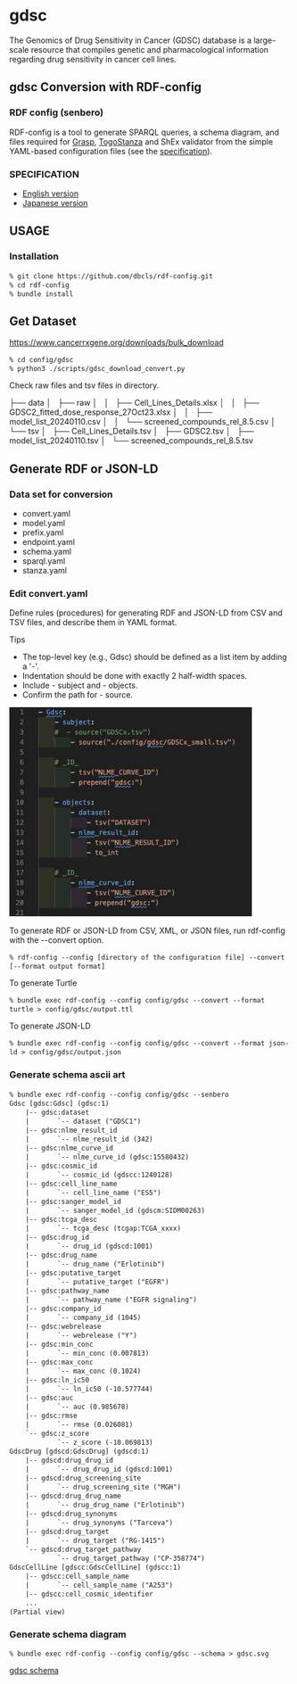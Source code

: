 # gdsc

The Genomics of Drug Sensitivity in Cancer (GDSC) database is a large-scale resource that compiles genetic and pharmacological information regarding drug sensitivity in cancer cell lines.

## gdsc Conversion with RDF-config

### RDF config (senbero)

RDF-config is a tool to generate SPARQL queries, a schema diagram, and files required for [Grasp](https://github.com/dbcls/grasp), [TogoStanza](http://togostanza.org/) and ShEx validator from the simple YAML-based configuration files (see the [specification](./doc/spec.md)).

### SPECIFICATION

* [English version](./doc/spec.md)
* [Japanese version](./doc/spec_ja.md)

## USAGE

### Installation

```
% git clone https://github.com/dbcls/rdf-config.git
% cd rdf-config
% bundle install
```

## Get Dataset

https://www.cancerrxgene.org/downloads/bulk_download

```
% cd config/gdsc
% python3 ./scripts/gdsc_download_convert.py
```

Check raw files and tsv files in directory.

├── data
│   ├── raw
│   │   ├── Cell_Lines_Details.xlsx
│   │   ├── GDSC2_fitted_dose_response_27Oct23.xlsx
│   │   ├── model_list_20240110.csv
│   │   └── screened_compounds_rel_8.5.csv
│   └── tsv
│       ├── Cell_Lines_Details.tsv
│       ├── GDSC2.tsv
│       ├── model_list_20240110.tsv
│       └── screened_compounds_rel_8.5.tsv


## Generate RDF or JSON-LD

### Data set for conversion

- convert.yaml
- model.yaml
- prefix.yaml
- endpoint.yaml
- schema.yaml
- sparql.yaml
- stanza.yaml

### Edit convert.yaml

Define rules (procedures) for generating RDF and JSON-LD from CSV and TSV files, and describe them in YAML format.

Tips
- The top-level key (e.g., Gdsc) should be defined as a list item by adding a '-'.
- Indentation should be done with exactly 2 half-width spaces.
- Include - subject and - objects.
- Confirm the path for - source. 

![convert.yaml](./doc/figure/convert.yaml.png)


To generate RDF or JSON-LD from CSV, XML, or JSON files, run rdf-config with the --convert option.

```
% rdf-config --config [directory of the configuration file] --convert [--format output format]
```

To generate Turtle
```
% bundle exec rdf-config --config config/gdsc --convert --format turtle > config/gdsc/output.ttl
```

To generate JSON-LD

```
% bundle exec rdf-config --config config/gdsc --convert --format json-ld > config/gdsc/output.json
```

### Generate schema ascii art

```
% bundle exec rdf-config --config config/gdsc --senbero
Gdsc [gdsc:Gdsc] (gdsc:1)
    |-- gdsc:dataset
    |       `-- dataset ("GDSC1")
    |-- gdsc:nlme_result_id
    |       `-- nlme_result_id (342)
    |-- gdsc:nlme_curve_id
    |       `-- nlme_curve_id (gdsc:15580432)
    |-- gdsc:cosmic_id
    |       `-- cosmic_id (gdscc:1240128)
    |-- gdsc:cell_line_name
    |       `-- cell_line_name ("ES5")
    |-- gdsc:sanger_model_id
    |       `-- sanger_model_id (gdscm:SIDM00263)
    |-- gdsc:tcga_desc
    |       `-- tcga_desc (tcgap:TCGA_xxxx)
    |-- gdsc:drug_id
    |       `-- drug_id (gdscd:1001)
    |-- gdsc:drug_name
    |       `-- drug_name ("Erlotinib")
    |-- gdsc:putative_target
    |       `-- putative_target ("EGFR")
    |-- gdsc:pathway_name
    |       `-- pathway_name ("EGFR signaling")
    |-- gdsc:company_id
    |       `-- company_id (1045)
    |-- gdsc:webrelease
    |       `-- webrelease ("Y")
    |-- gdsc:min_conc
    |       `-- min_conc (0.007813)
    |-- gdsc:max_conc
    |       `-- max_conc (0.1024)
    |-- gdsc:ln_ic50
    |       `-- ln_ic50 (-10.577744)
    |-- gdsc:auc
    |       `-- auc (0.985678)
    |-- gdsc:rmse
    |       `-- rmse (0.026081)
    `-- gdsc:z_score
            `-- z_score (-10.069813)
GdscDrug [gdscd:GdscDrug] (gdscd:1)
    |-- gdscd:drug_drug_id
    |       `-- drug_drug_id (gdscd:1001)
    |-- gdscd:drug_screening_site
    |       `-- drug_screening_site ("MGH")
    |-- gdscd:drug_drug_name
    |       `-- drug_drug_name ("Erlotinib")
    |-- gdscd:drug_synonyms
    |       `-- drug_synonyms ("Tarceva")
    |-- gdscd:drug_target
    |       `-- drug_target ("RG-1415")
    `-- gdscd:drug_target_pathway
            `-- drug_target_pathway ("CP-358774")
GdscCellLine [gdscc:GdscCellLine] (gdscc:1)
    |-- gdscc:cell_sample_name
    |       `-- cell_sample_name ("A253")
    |-- gdscc:cell_cosmic_identifier
    ...
(Partial view)

```

### Generate schema diagram

```
% bundle exec rdf-config --config config/gdsc --schema > gdsc.svg
```
[gdsc schema](./doc/figure/gdsc.svg)
